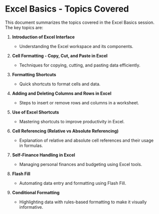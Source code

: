 # Excel Basics - Topics Covered

This document summarizes the topics covered in the Excel Basics session. The key topics are:

1. **Introduction of Excel Interface**
   - Understanding the Excel workspace and its components.

2. **Cell Formatting - Copy, Cut, and Paste in Excel**
   - Techniques for copying, cutting, and pasting data efficiently.

3. **Formatting Shortcuts**
   - Quick shortcuts to format cells and data.

4. **Adding and Deleting Columns and Rows in Excel**
   - Steps to insert or remove rows and columns in a worksheet.

5. **Use of Excel Shortcuts**
   - Mastering shortcuts to improve productivity in Excel.

6. **Cell Referencing (Relative vs Absolute Referencing)**
   - Explanation of relative and absolute cell references and their usage in formulas.

7. **Self-Finance Handling in Excel**
   - Managing personal finances and budgeting using Excel tools.

8. **Flash Fill**
   - Automating data entry and formatting using Flash Fill.

9. **Conditional Formatting**
   - Highlighting data with rules-based formatting to make it visually informative.
